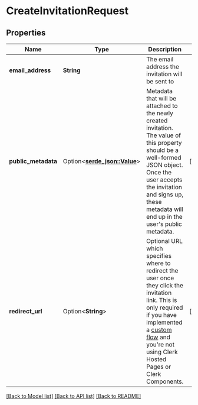 # CreateInvitationRequest

## Properties

Name | Type | Description | Notes
------------ | ------------- | ------------- | -------------
**email_address** | **String** | The email address the invitation will be sent to | 
**public_metadata** | Option<[**serde_json::Value**](.md)> | Metadata that will be attached to the newly created invitation. The value of this property should be a well-formed JSON object. Once the user accepts the invitation and signs up, these metadata will end up in the user's public metadata. | [optional]
**redirect_url** | Option<**String**> | Optional URL which specifies where to redirect the user once they click the invitation link. This is only required if you have implemented a [custom flow](https://clerk.com/docs/authentication/invitations#custom-flow) and you're not using Clerk Hosted Pages or Clerk Components. | [optional]

[[Back to Model list]](../README.md#documentation-for-models) [[Back to API list]](../README.md#documentation-for-api-endpoints) [[Back to README]](../README.md)


